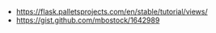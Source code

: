 * <https://flask.palletsprojects.com/en/stable/tutorial/views/>
* <https://gist.github.com/mbostock/1642989>
